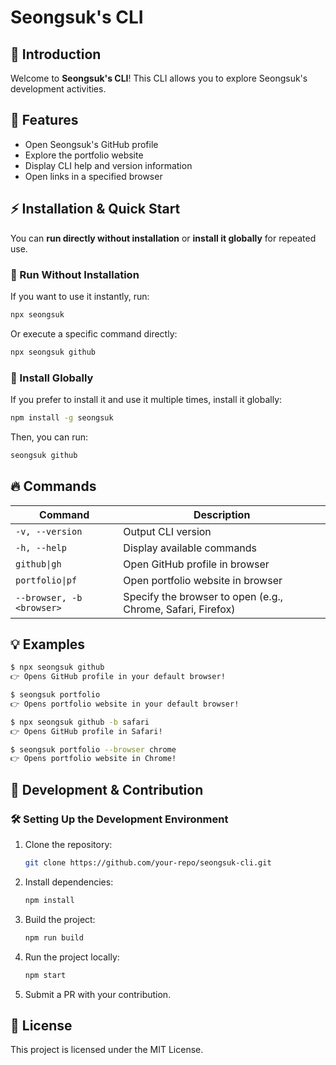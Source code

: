 # Seongsuk's CLI

## 🚀 Introduction

Welcome to **Seongsuk's CLI**! This CLI allows you to explore Seongsuk's development activities.

## 🎯 Features

- Open Seongsuk's GitHub profile
- Explore the portfolio website
- Display CLI help and version information
- Open links in a specified browser

## ⚡️ Installation & Quick Start

You can **run directly without installation** or **install it globally** for repeated use.

### 🔹 Run Without Installation

If you want to use it instantly, run:

```sh
npx seongsuk
```

Or execute a specific command directly:

```sh
npx seongsuk github
```

### 🔹 Install Globally

If you prefer to install it and use it multiple times, install it globally:

```sh
npm install -g seongsuk
```

Then, you can run:

```sh
seongsuk github
```

## 🔥 Commands

| Command                   | Description                                                 |
| ------------------------- | ----------------------------------------------------------- |
| `-v, --version`           | Output CLI version                                          |
| `-h, --help`              | Display available commands                                  |
| `github\|gh`              | Open GitHub profile in browser                              |
| `portfolio\|pf`           | Open portfolio website in browser                           |
| `--browser, -b <browser>` | Specify the browser to open (e.g., Chrome, Safari, Firefox) |

## 💡 Examples

```sh
$ npx seongsuk github
👉 Opens GitHub profile in your default browser!

$ seongsuk portfolio
👉 Opens portfolio website in your default browser!

$ npx seongsuk github -b safari
👉 Opens GitHub profile in Safari!

$ seongsuk portfolio --browser chrome
👉 Opens portfolio website in Chrome!
```

## 🌱 Development & Contribution

### 🛠 Setting Up the Development Environment

1. Clone the repository:
   ```sh
   git clone https://github.com/your-repo/seongsuk-cli.git
   ```
2. Install dependencies:
   ```sh
   npm install
   ```
3. Build the project:
   ```sh
   npm run build
   ```
4. Run the project locally:
   ```sh
   npm start
   ```
5. Submit a PR with your contribution.

## 📜 License

This project is licensed under the MIT License.
